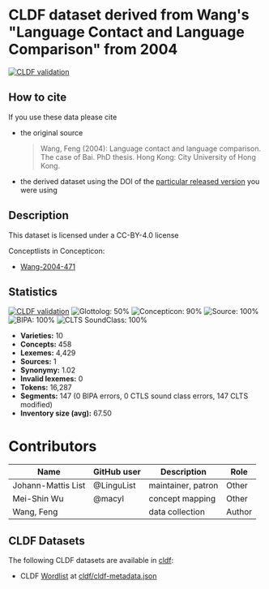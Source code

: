 # CLDF dataset derived from Wang's "Language Contact and Language Comparison" from 2004

[![CLDF validation](https://github.com/lexibank/wangbai/workflows/CLDF-validation/badge.svg)](https://github.com/lexibank/wangbai/actions?query=workflow%3ACLDF-validation)

## How to cite

If you use these data please cite
- the original source
  > Wang, Feng (2004): Language contact and language comparison. The case of Bai. PhD thesis. Hong Kong: City University of Hong Kong.
- the derived dataset using the DOI of the [particular released version](../../releases/) you were using

## Description


This dataset is licensed under a CC-BY-4.0 license


Conceptlists in Concepticon:
- [Wang-2004-471](https://concepticon.clld.org/contributions/Wang-2004-471)
## Statistics


[![CLDF validation](https://github.com/lexibank/wangbai/workflows/CLDF-validation/badge.svg)](https://github.com/lexibank/wangbai/actions?query=workflow%3ACLDF-validation)
![Glottolog: 50%](https://img.shields.io/badge/Glottolog-50%25-red.svg "Glottolog: 50%")
![Concepticon: 90%](https://img.shields.io/badge/Concepticon-90%25-green.svg "Concepticon: 90%")
![Source: 100%](https://img.shields.io/badge/Source-100%25-brightgreen.svg "Source: 100%")
![BIPA: 100%](https://img.shields.io/badge/BIPA-100%25-brightgreen.svg "BIPA: 100%")
![CLTS SoundClass: 100%](https://img.shields.io/badge/CLTS%20SoundClass-100%25-brightgreen.svg "CLTS SoundClass: 100%")

- **Varieties:** 10
- **Concepts:** 458
- **Lexemes:** 4,429
- **Sources:** 1
- **Synonymy:** 1.02
- **Invalid lexemes:** 0
- **Tokens:** 16,287
- **Segments:** 147 (0 BIPA errors, 0 CTLS sound class errors, 147 CLTS modified)
- **Inventory size (avg):** 67.50

# Contributors

Name | GitHub user | Description | Role
--- | --- | --- | ---
Johann-Mattis List | @LinguList | maintainer, patron | Other 
Mei-Shin Wu | @macyl | concept mapping | Other
Wang, Feng | | data collection | Author




## CLDF Datasets

The following CLDF datasets are available in [cldf](cldf):

- CLDF [Wordlist](https://github.com/cldf/cldf/tree/master/modules/Wordlist) at [cldf/cldf-metadata.json](cldf/cldf-metadata.json)
